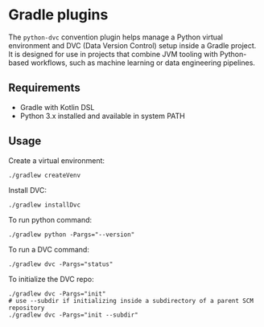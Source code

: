 # Gradle plugins

The `python-dvc` convention plugin helps manage a Python virtual environment and DVC (Data Version Control) setup inside a Gradle project. It is designed for use in projects that combine JVM tooling with Python-based workflows, such as machine learning or data engineering pipelines.

## Requirements

- Gradle with Kotlin DSL
- Python 3.x installed and available in system PATH

## Usage

Create a virtual environment:

```shell
./gradlew createVenv
```

Install DVC:

```shell
./gradlew installDvc
```

To run python command:

```shell
./gradlew python -Pargs="--version"
```

To run a DVC command:

```shell
./gradlew dvc -Pargs="status"
```

To initialize the DVC repo:

```shell
./gradlew dvc -Pargs="init"
# use --subdir if initializing inside a subdirectory of a parent SCM repository
./gradlew dvc -Pargs="init --subdir"
```
